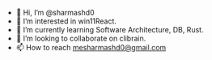- 👋 Hi, I’m @sharmashd0
- 👀 I’m interested in win11React.
- 🌱 I’m currently learning Software Architecture, DB, Rust.
- 💞️ I’m looking to collaborate on clibrain.
- 📫 How to reach mesharmashd0@gmail.com

<!---
sharmashd0/sharmashd0 is a ✨ special ✨] because its `README.md` (this file) appears on your GitHub profile.
You can click the Previe
--
